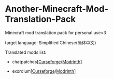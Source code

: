 # Another-Minecraft-Mod-Translation-Pack
Minecraft mod translation pack for personal use&lt;3

target language: Simplified Chinese(简体中文)

Translated mods list:

- chatpatches[[Curseforge](https://www.curseforge.com/minecraft/mc-mods/chatpatches)/[Modrinth](https://modrinth.com/mod/chatpatches)]

- exordium[[Curseforge](https://www.curseforge.com/minecraft/mc-mods/exordium)/[Modrinth](https://modrinth.com/mod/exordium)]
